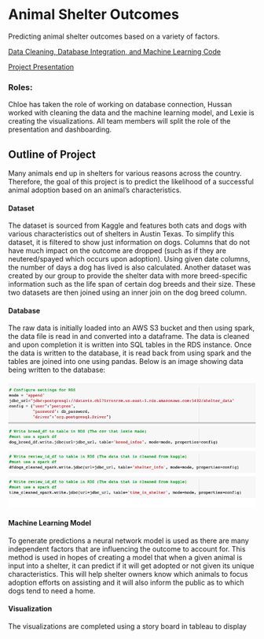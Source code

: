 # Animal Shelter Outcomes
Predicting animal shelter outcomes based on a variety of factors.

[Data Cleaning, Database Integration, and Machine Learning Code](https://colab.research.google.com/drive/1Un2MgIWUsBedLOZDFTpyvPWIyqe16Unh?usp=sharing)

[Project Presentation](https://docs.google.com/presentation/d/1a7zfN7VgvrSrF3aFa70R0-m_T7dB8SmHga_wAXInP_U/edit?usp=sharing)

### Roles: 
Chloe has taken the role of working on database connection, Hussan worked with cleaning the data and the machine learning model, and Lexie is creating the visualizations. All team members will split the role of the presentation and dashboarding. 

## Outline of Project 
Many animals end up in shelters for various reasons across the country. Therefore, the goal of this project is to predict the likelihood of a successful animal adoption based on an animal’s characteristics. 

#### Dataset
The dataset is sourced from Kaggle and features both cats and dogs with various characteristics out of shelters in Austin Texas. To simplify this dataset, it is filtered to show just information on dogs. Columns that do not have much impact on the outcome are dropped (such as if they are neutered/spayed which occurs upon adoption). Using given date columns, the number of days a dog has lived is also calculated. Another dataset was created by our group to provide the shelter data with more breed-specific information such as the life span of certain dog breeds and their size. These two datasets are then joined using an inner join on the dog breed column.

#### Database
The raw data is initially loaded into an AWS S3 bucket and then using spark, the data file is read in and converted into a dataframe. The data is cleaned and upon completion it is written into SQL tables in the RDS instance. Once the data is written to the database, it is read back from using spark and the tables are joined into one using pandas. Below is an image showing data being written to the database:

![Database.png](Images/Database.png)

#### Machine Learning Model 
To generate predictions a neural network model is used as there are many independent factors that are influencing the outcome to account for. This method is used in hopes of creating a model that when a given animal is input into a shelter, it can predict if it will get adopted or not given its unique characteristics. This will help shelter owners know which animals to focus adoption efforts on assisting and it will also inform the public as to which dogs tend to need a home. 

#### Visualization
The visualizations are completed using a story board in tableau to display 
